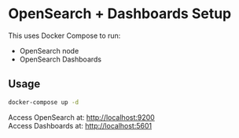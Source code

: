 # OpenSearch + Dashboards Setup

This uses Docker Compose to run:
- OpenSearch node
- OpenSearch Dashboards

## Usage

```bash
docker-compose up -d
```

Access OpenSearch at: [http://localhost:9200](http://localhost:9200)  
Access Dashboards at: [http://localhost:5601](http://localhost:5601)
